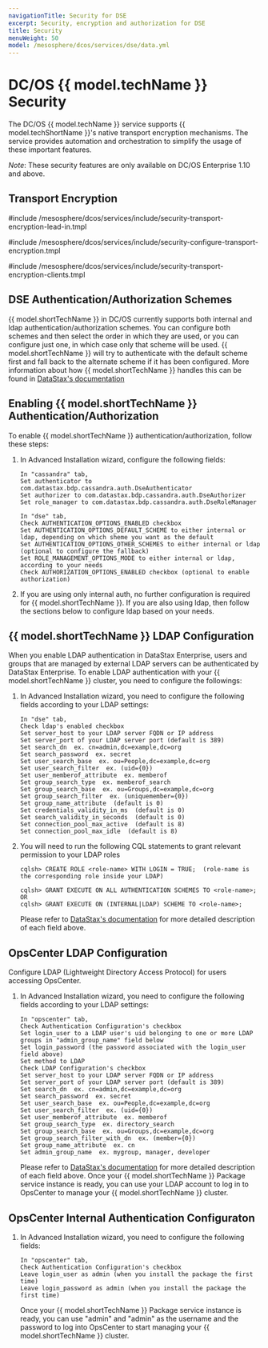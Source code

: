 ```yaml
---
navigationTitle: Security for DSE
excerpt: Security, encryption and authorization for DSE
title: Security
menuWeight: 50
model: /mesosphere/dcos/services/dse/data.yml
---
```


# DC/OS {{ model.techName }} Security

The DC/OS {{ model.techName }} service supports {{ model.techShortName }}'s native transport encryption mechanisms. The service provides automation and orchestration to simplify the usage of these important features.

*Note*: These security features are only available on DC/OS Enterprise 1.10 and above.

## Transport Encryption

#include /mesosphere/dcos/services/include/security-transport-encryption-lead-in.tmpl

#include /mesosphere/dcos/services/include/security-configure-transport-encryption.tmpl

#include /mesosphere/dcos/services/include/security-transport-encryption-clients.tmpl

## DSE Authentication/Authorization Schemes
{{ model.shortTechName }} in DC/OS currently supports both internal and ldap authentication/authorization schemes.  You can configure both schemes and then select the order in which they are used, or you can configure just one, in which case only that scheme will be used.  {{ model.shortTechName }} will try to authenticate with the default scheme first and fall back to the alternate scheme if it has been configured. More information about how {{ model.shortTechName }} handles this can be found in [DataStax's documentation](http://docs.datastax.com/en/dse/5.1/dse-admin/datastax_enterprise/security/secDSEUnifiedAuthAbout.html)

## Enabling {{ model.shortTechName }} Authentication/Authorization
To enable {{ model.shortTechName }} authentication/authorization, follow these steps:
   1. In Advanced Installation wizard, configure the following fields:
      ```
      In "cassandra" tab,
      Set authenticator to com.datastax.bdp.cassandra.auth.DseAuthenticator
      Set authorizer to com.datastax.bdp.cassandra.auth.DseAuthorizer
      Set role_manager to com.datastax.bdp.cassandra.auth.DseRoleManager

      In "dse" tab,
      Check AUTHENTICATION_OPTIONS_ENABLED checkbox
      Set AUTHENTICATION_OPTIONS_DEFAULT_SCHEME to either internal or ldap, depending on which sheme you want as the default
      Set AUTHENTICATION_OPTIONS_OTHER_SCHEMES to either internal or ldap (optional to configure the fallback)
      Set ROLE_MANAGEMENT_OPTIONS_MODE to either internal or ldap, according to your needs
      Check AUTHORIZATION_OPTIONS_ENABLED checkbox (optional to enable authorization)
      ```
   1. If you are using only internal auth, no further configuration is required for {{ model.shortTechName }}. If you are also using ldap, then follow the sections below to configure ldap based on your needs.

## {{ model.shortTechName }} LDAP Configuration
When you enable LDAP authentication in DataStax Enterprise, users and groups that are managed by external LDAP servers can be authenticated by DataStax Enterprise.  To enable LDAP authentication with your {{ model.shortTechName }} cluster, you need to configure the followings:

   1. In Advanced Installation wizard, you need to configure the following fields according to your LDAP settings:
      ```
      In "dse" tab,
      Check ldap's enabled checkbox
      Set server_host to your LDAP server FQDN or IP address
      Set server_port of your LDAP server port (default is 389)
      Set search_dn  ex. cn=admin,dc=example,dc=org
      Set search_password  ex. secret
      Set user_search_base  ex. ou=People,dc=example,dc=org
      Set user_search_filter  ex. (uid={0})
      Set user_memberof_attribute  ex. memberof
      Set group_search_type  ex. memberof_search
      Set group_search_base  ex. ou=Groups,dc=example,dc=org
      Set group_search_filter  ex. (uniquemember={0})
      Set group_name_attribute  (default is 0)
      Set credentials_validity_in_ms  (default is 0)
      Set search_validity_in_seconds  (default is 0)
      Set connection_pool_max_active  (default is 8)
      Set connection_pool_max_idle  (default is 8)
      ```

   1. You will need to run the following CQL statements to grant relevant permission to your LDAP roles
      ```
      cqlsh> CREATE ROLE <role-name> WITH LOGIN = TRUE;  (role-name is the corresponding role inside your LDAP)

      cqlsh> GRANT EXECUTE ON ALL AUTHENTICATION SCHEMES TO <role-name>;  OR
      cqlsh> GRANT EXECUTE ON (INTERNAL|LDAP) SCHEME TO <role-name>;
      ```
      Please refer to [DataStax's documentation](http://docs.datastax.com/en/latest-dse/datastax_enterprise/sec/authLdapConfig.html) for more detailed description of each field above.

## OpsCenter LDAP Configuration
Configure LDAP (Lightweight Directory Access Protocol) for users accessing OpsCenter.

   1. In Advanced Installation wizard, you need to configure the following fields according to your LDAP settings:
      ```
      In "opscenter" tab,
      Check Authentication Configuration's checkbox
      Set login_user to a LDAP user's uid belonging to one or more LDAP groups in "admin_group_name" field below
      Set login_password (the password associated with the login_user field above)
      Set method to LDAP
      Check LDAP Configuration's checkbox
      Set server_host to your LDAP server FQDN or IP address
      Set server_port of your LDAP server port (default is 389)
      Set search_dn  ex. cn=admin,dc=example,dc=org
      Set search_password  ex. secret
      Set user_search_base  ex. ou=People,dc=example,dc=org
      Set user_search_filter  ex. (uid={0})
      Set user_memberof_attribute  ex. memberof
      Set group_search_type  ex. directory_search
      Set group_search_base  ex. ou=Groups,dc=example,dc=org
      Set group_search_filter_with_dn  ex. (member={0})
      Set group_name_attribute  ex. cn
      Set admin_group_name  ex. mygroup, manager, developer
      ```
      Please refer to [DataStax's documentation](https://docs.datastax.com/en/latest-opsc/opsc/configure/opscConfigLDAP.html) for more detailed description of each field above.
      Once your {{ model.shortTechName }} Package service instance is ready, you can use your LDAP account to log in to OpsCenter to manage your {{ model.shortTechName }} cluster.

## OpsCenter Internal Authentication Configuraton

   1. In Advanced Installation wizard, you need to configure the following fields:
      ```
      In "opscenter" tab,
      Check Authentication Configuration's checkbox
      Leave login_user as admin (when you install the package the first time)
      Leave login_password as admin (when you install the package the first time)
      ```
      Once your {{ model.shortTechName }} Package service instance is ready, you can use "admin" and "admin" as the username and the password to log into OpsCenter to start managing your {{ model.shortTechName }} cluster.
